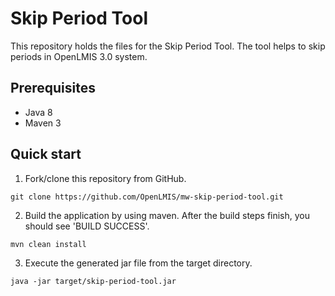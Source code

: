 
# Skip Period Tool
This repository holds the files for the Skip Period Tool. The tool helps to skip periods in OpenLMIS 3.0 system.

## Prerequisites
* Java 8
* Maven 3

## Quick start
1. Fork/clone this repository from GitHub.

```shell
git clone https://github.com/OpenLMIS/mw-skip-period-tool.git
```
2. Build the application by using maven. After the build steps finish, you should see 'BUILD SUCCESS'.

```shell
mvn clean install
```
3. Execute the generated jar file from the target directory.

```shell
java -jar target/skip-period-tool.jar
```
